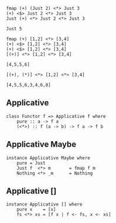 ```
fmap (+) (Just 2) <*> Just 3
(+) <$> Just 2 <*> Just 3
Just (+) <*> Just 2 <*> Just 3
```

`Just 5`

```
fmap (+) [1,2] <*> [3,4]
(+) <$> [1,2] <*> [3,4]
(+) <$> [1,2] <*> [3,4]
[(+)] <*> [1,2] <*> [3,4]
```

`[4,5,5,6]`

```
[(+), (*)] <*> [1,2] <*> [3,4]
```

`[4,5,5,6,3,4,6,8]`

## Applicative

```
class Functor f => Applicative f where
    pure :: a -> f a
    (<*>) :: f (a -> b) -> f a -> f b
```

## Applicative Maybe

```
instance Applicative Maybe where
    pure = Just
    Just f  <*> m       = fmap f m
    Nothing <*> _m      = Nothing
```

## Applicative []

```
instance Applicative [] where
    pure x    = [x]
    fs <*> xs = [f x | f <- fs, x <- xs]
```
